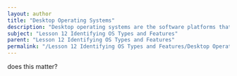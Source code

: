 ```yaml
---
layout: author
title: "Desktop Operating Systems"
description: "Desktop operating systems are the software platforms that manage computer hardware and provide services for application software on desktop computers, laptops, and similar devices. They include a graphical user interface that enables users to interact with the system easily. Common examples include Microsoft Windows, macOS, and various distributions of Linux. Each operating system offers unique features, file systems, and user interfaces, catering to different needs and preferences. Understanding the characteristics, installation processes, and user management options of various desktop operating systems is crucial for IT professionals, as these systems are the foundation for most personal computing environments."
subject: "Lesson 12 Identifying OS Types and Features"
parent: "Lesson 12 Identifying OS Types and Features"
permalink: "/Lesson 12 Identifying OS Types and Features/Desktop Operating Systems/"
---
```


does this matter?
